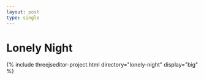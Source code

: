 ```yaml
---
layout: post
type: single
---
```


# Lonely Night

{% include threejseditor-project.html directory="lonely-night" display="big" %}
